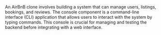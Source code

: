 An AirBnB clone involves building a system that can manage users, listings, bookings, and reviews. The console component is a command-line interface (CLI) application that allows users to interact with the system by typing commands. This console is crucial for managing and testing the backend before integrating with a web interface.
